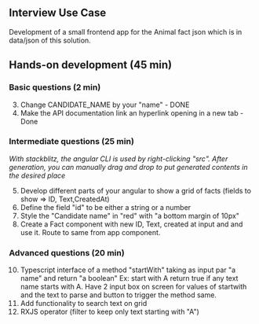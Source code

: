 ## Interview Use Case

Development of a small frontend app for the Animal fact json which is in data/json of this solution.

## Hands-on development (45 min)

### Basic questions (2 min)

3. Change CANDIDATE_NAME by your "name" - DONE
4. Make the API documentation link an hyperlink opening in a new tab - Done

### Intermediate questions (25 min)

_With stackblitz, the angular CLI is used by right-clicking "src". After generation, you can manually drag and drop to put generated contents in the desired place_

5. Develop different parts of your angular to show a grid of facts (fields to show => ID, Text,CreatedAt)
6. Define the field "id" to be either a string or a number
7. Style the "Candidate name" in "red" with "a bottom margin of 10px"
8. Create a Fact component with new ID, Text, created at input and and use it. Route to same from app component.

### Advanced questions (20 min)

10. Typescript interface of a method "startWith" taking as input par "a name" and return "a boolean" Ex: start with A return true if any text name starts with A. Have 2 input box on screen for values of startwith and the text to parse and button to trigger the method same.
11. Add functionality to search text on grid
12. RXJS operator (filter to keep only text starting with "A")
